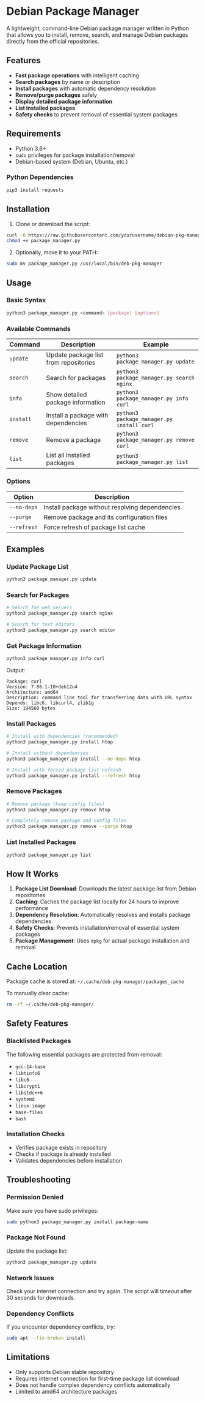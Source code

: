 # Debian Package Manager

A lightweight, command-line Debian package manager written in Python that allows you to install, remove, search, and manage Debian packages directly from the official repositories.

## Features

-  **Fast package operations** with intelligent caching
-  **Search packages** by name or description
-  **Install packages** with automatic dependency resolution
-  **Remove/purge packages** safely
-  **Display detailed package information**
-  **List installed packages**
-  **Safety checks** to prevent removal of essential system packages
## Requirements

- Python 3.6+
- `sudo` privileges for package installation/removal
- Debian-based system (Debian, Ubuntu, etc.)

### Python Dependencies

```bash
pip3 install requests
```

## Installation

1. Clone or download the script:
```bash
curl -O https://raw.githubusercontent.com/yourusername/debian-pkg-manager/main/package_manager.py
chmod +x package_manager.py
```

2. Optionally, move it to your PATH:
```bash
sudo mv package_manager.py /usr/local/bin/deb-pkg-manager
```

## Usage

### Basic Syntax
```bash
python3 package_manager.py <command> [package] [options]
```

### Available Commands

| Command | Description | Example |
|---------|-------------|---------|
| `update` | Update package list from repositories | `python3 package_manager.py update` |
| `search` | Search for packages | `python3 package_manager.py search nginx` |
| `info` | Show detailed package information | `python3 package_manager.py info curl` |
| `install` | Install a package with dependencies | `python3 package_manager.py install curl` |
| `remove` | Remove a package | `python3 package_manager.py remove curl` |
| `list` | List all installed packages | `python3 package_manager.py list` |

### Options

| Option | Description |
|--------|-------------|
| `--no-deps` | Install package without resolving dependencies |
| `--purge` | Remove package and its configuration files |
| `--refresh` | Force refresh of package list cache |

## Examples

### Update Package List
```bash
python3 package_manager.py update
```

### Search for Packages
```bash
# Search for web servers
python3 package_manager.py search nginx

# Search for text editors
python3 package_manager.py search editor
```

### Get Package Information
```bash
python3 package_manager.py info curl
```
Output:
```
Package: curl
Version: 7.88.1-10+deb12u4
Architecture: amd64
Description: command line tool for transferring data with URL syntax
Depends: libc6, libcurl4, zlib1g
Size: 194560 bytes
```

### Install Packages
```bash
# Install with dependencies (recommended)
python3 package_manager.py install htop

# Install without dependencies
python3 package_manager.py install --no-deps htop

# Install with forced package list refresh
python3 package_manager.py install --refresh htop
```

### Remove Packages
```bash
# Remove package (keep config files)
python3 package_manager.py remove htop

# Completely remove package and config files
python3 package_manager.py remove --purge htop
```

### List Installed Packages
```bash
python3 package_manager.py list
```

## How It Works

1. **Package List Download**: Downloads the latest package list from Debian repositories
2. **Caching**: Caches the package list locally for 24 hours to improve performance
3. **Dependency Resolution**: Automatically resolves and installs package dependencies
4. **Safety Checks**: Prevents installation/removal of essential system packages
5. **Package Management**: Uses `dpkg` for actual package installation and removal

## Cache Location

Package cache is stored at: `~/.cache/deb-pkg-manager/packages_cache`

To manually clear cache:
```bash
rm -rf ~/.cache/deb-pkg-manager/
```

## Safety Features

### Blacklisted Packages
The following essential packages are protected from removal:
- `gcc-14-base`
- `libtinfo6`
- `libc6`
- `libcrypt1`
- `libstdc++6`
- `systemd`
- `linux-image`
- `base-files`
- `bash`

### Installation Checks
- Verifies package exists in repository
- Checks if package is already installed
- Validates dependencies before installation

## Troubleshooting

### Permission Denied
Make sure you have sudo privileges:
```bash
sudo python3 package_manager.py install package-name
```

### Package Not Found
Update the package list:
```bash
python3 package_manager.py update
```

### Network Issues
Check your internet connection and try again. The script will timeout after 30 seconds for downloads.

### Dependency Conflicts
If you encounter dependency conflicts, try:
```bash
sudo apt --fix-broken install
```

## Limitations

- Only supports Debian stable repository
- Requires internet connection for first-time package list download
- Does not handle complex dependency conflicts automatically
- Limited to amd64 architecture packages


